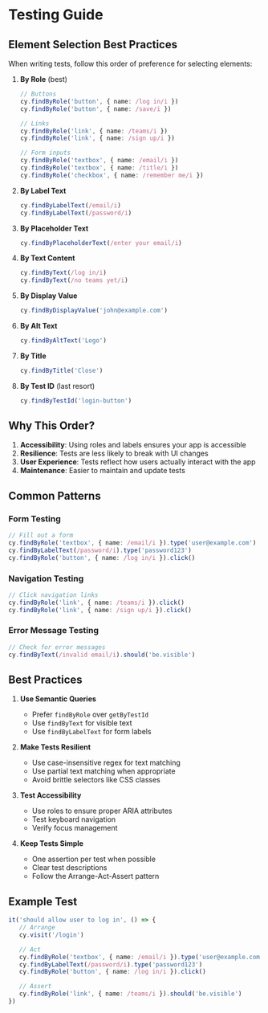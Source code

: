 # Testing Guide

## Element Selection Best Practices

When writing tests, follow this order of preference for selecting elements:

1. **By Role** (best)

   ```typescript
   // Buttons
   cy.findByRole('button', { name: /log in/i })
   cy.findByRole('button', { name: /save/i })

   // Links
   cy.findByRole('link', { name: /teams/i })
   cy.findByRole('link', { name: /sign up/i })

   // Form inputs
   cy.findByRole('textbox', { name: /email/i })
   cy.findByRole('textbox', { name: /title/i })
   cy.findByRole('checkbox', { name: /remember me/i })
   ```

2. **By Label Text**

   ```typescript
   cy.findByLabelText(/email/i)
   cy.findByLabelText(/password/i)
   ```

3. **By Placeholder Text**

   ```typescript
   cy.findByPlaceholderText(/enter your email/i)
   ```

4. **By Text Content**

   ```typescript
   cy.findByText(/log in/i)
   cy.findByText(/no teams yet/i)
   ```

5. **By Display Value**

   ```typescript
   cy.findByDisplayValue('john@example.com')
   ```

6. **By Alt Text**

   ```typescript
   cy.findByAltText('Logo')
   ```

7. **By Title**

   ```typescript
   cy.findByTitle('Close')
   ```

8. **By Test ID** (last resort)
   ```typescript
   cy.findByTestId('login-button')
   ```

## Why This Order?

1. **Accessibility**: Using roles and labels ensures your app is accessible
2. **Resilience**: Tests are less likely to break with UI changes
3. **User Experience**: Tests reflect how users actually interact with the app
4. **Maintenance**: Easier to maintain and update tests

## Common Patterns

### Form Testing

```typescript
// Fill out a form
cy.findByRole('textbox', { name: /email/i }).type('user@example.com')
cy.findByLabelText(/password/i).type('password123')
cy.findByRole('button', { name: /log in/i }).click()
```

### Navigation Testing

```typescript
// Click navigation links
cy.findByRole('link', { name: /teams/i }).click()
cy.findByRole('link', { name: /sign up/i }).click()
```

### Error Message Testing

```typescript
// Check for error messages
cy.findByText(/invalid email/i).should('be.visible')
```

## Best Practices

1. **Use Semantic Queries**

   - Prefer `findByRole` over `getByTestId`
   - Use `findByText` for visible text
   - Use `findByLabelText` for form labels

2. **Make Tests Resilient**

   - Use case-insensitive regex for text matching
   - Use partial text matching when appropriate
   - Avoid brittle selectors like CSS classes

3. **Test Accessibility**

   - Use roles to ensure proper ARIA attributes
   - Test keyboard navigation
   - Verify focus management

4. **Keep Tests Simple**
   - One assertion per test when possible
   - Clear test descriptions
   - Follow the Arrange-Act-Assert pattern

## Example Test

```typescript
it('should allow user to log in', () => {
   // Arrange
   cy.visit('/login')

   // Act
   cy.findByRole('textbox', { name: /email/i }).type('user@example.com')
   cy.findByLabelText(/password/i).type('password123')
   cy.findByRole('button', { name: /log in/i }).click()

   // Assert
   cy.findByRole('link', { name: /teams/i }).should('be.visible')
})
```
